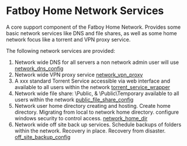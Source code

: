 # Fatboy Home Network Services

A core support component of the Fatboy Home Network. Provides some basic network services like DNS and file shares, as well as some home network focus like a torrent and VPN proxy service. 

The following network services are provided: 

1. Network wide DNS for all servers a non network admin user will use [network_dns_config](.\network_dns_config\README.md)
2. Network wide VPN proxy service [network_vpn_proxy](.\network_vpn_proxy\README.md)
3. A xxx standard Torrent Service accessible via web interface and available to all users within the network [torrent_service_wrapper](.\torrent_service_wrapper\README.md)
5. Network wide file share: \Public, & \Public\Temporary available to all users within the network [public_file_share_config](.\public_file_share_config\README.md)
6. Network user home directory creating and hosting. Create  home directory. Migrating from local to network home directory. configure windows security to  control access. [network_home_dir](.\network_home_dir\README.md)
4. Network wide off site back up services. Schedule backups of folders within the network. Recovery in place. Recovery from disaster. [off_site_backup_config](.\off_site_backup_config\README.md)

